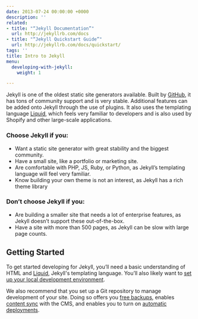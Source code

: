 ```yaml
---
date: 2013-07-24 00:00:00 +0000
description: ''
related:
- title: "“Jekyll Documentation”"
  url: http://jekyllrb.com/docs
- title: "“Jekyll Quickstart Guide”"
  url: http://jekyllrb.com/docs/quickstart/
tags: ''
title: Intro to Jekyll
menu:
  developing-with-jekyll:
    weight: 1

---
```

Jekyll is one of the oldest static site generators available. Built by [GitHub][1], it has tons of community support and is very stable. Additional features can be added onto Jekyll through the use of plugins. It also uses the templating language [Liquid][2], which feels very familiar to developers and is also used by Shopify and other large-scale applications. 

### Choose Jekyll if you:

* Want a static site generator with great stability and the biggest community.
* Have a small site, like a portfolio or marketing site.
* Are comfortable with PHP, JS, Ruby, or Python, as Jekyll’s templating language will feel very familiar.
* Know building your own theme is not an interest, as Jekyll has a rich theme library

### Don’t choose Jekyll if you:

* Are building a smaller site that needs a lot of enterprise features, as Jekyll doesn’t support these out-of-the-box.
* Have a site with more than 500 pages, as Jekyll can be slow with large page counts.

## Getting Started
To get started developing for Jekyll, you’ll need a basic understanding of HTML and [Liquid][2], Jekyll's templating language. You’ll also likely want to [set up your local development environment][3].

We also recommend that you set up a Git repository to manage development of your site. Doing so offers you [free backups][4], enables [content sync][5] with the CMS, and enables you to turn on [automatic deployments][6].

<!-- Once you’re ready, feel free to use our [Jekyll starter site](), which walks you through Forestry’s core features and provides a great starting point for your own website. -->

[1]: https://github.com
[2]: https://shopify.github.io/liquid/
[3]: /docs/developing-with-jekyll/local-development
[4]: /docs/deployment-and-management/backups
[5]: /docs/managing-content/file-sync
[6]: /docs/deployment-and-management/setting-up-deployment#automatic-deployment
